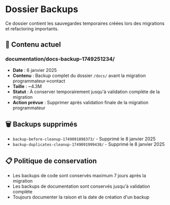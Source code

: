 # Dossier Backups

Ce dossier contient les sauvegardes temporaires créées lors des migrations et refactoring importants.

## 📁 Contenu actuel

### documentation/docs-backup-1749251234/
- **Date** : 6 janvier 2025
- **Contenu** : Backup complet du dossier `/docs/` avant la migration programmateur→contact
- **Taille** : ~4.3M
- **Statut** : À conserver temporairement jusqu'à validation complète de la migration
- **Action prévue** : Supprimer après validation finale de la migration programmateur

## 🗑️ Backups supprimés

- `backup-before-cleanup-1749091898373/` - Supprimé le 8 janvier 2025
- `backup-duplicates-cleanup-1749091999438/` - Supprimé le 8 janvier 2025

## 📋 Politique de conservation

- Les backups de code sont conservés maximum 7 jours après la migration
- Les backups de documentation sont conservés jusqu'à validation complète
- Toujours documenter la raison et la date de création d'un backup